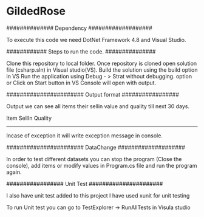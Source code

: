# GildedRose

##############  Dependency ###################

To execute this code we need DotNet Framework 4.8 and Visual Studio.

############  Steps to run the code. ###############

Clone this repository to local folder.
Once repository is cloned open solution file (csharp.sln) in Visual studio(VS).
Build the solution using the build option in VS
Run the application using Debug - > Strat without debugging. option  or Click on Start button in VS
Console will open with output.

####################### Output format #################

Output we can see all items their sellin value and quality till next 30 days.

Item     SellIn      Quality
***      ***         ***

Incase of exception it will write exception message in console.

#######################  DataChange ####################

In order to test different datasets you can stop  the program (Close the console), add items or modify
values in Program.cs file and run the program again.


################# Unit Test ######################

I also have unit test added to this project 
I have used xunit for unit testing

To run Unit test you can go to TestExplorer -> RunAllTests in Visula studio



